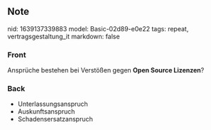 ## Note
nid: 1639137339883
model: Basic-02d89-e0e22
tags: repeat, vertragsgestaltung_it
markdown: false

### Front
Ansprüche bestehen bei Verstößen gegen <b>Open Source Lizenzen</b>?

### Back
<ul><li>Unterlassungsanspruch</li><li>Auskunftsanspruch</li><li>Schadensersatzanspruch</li></ul>
